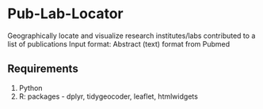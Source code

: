 # Pub-Lab-Locator
Geographically locate and visualize research institutes/labs contributed to a list of publications
Input format: Abstract (text) format from Pubmed

## Requirements
1) Python
2) R: packages - dplyr, tidygeocoder, leaflet, htmlwidgets
